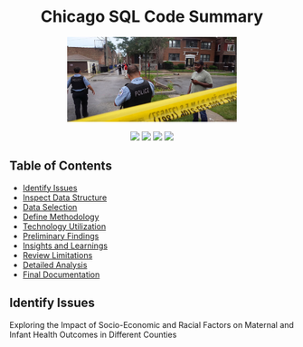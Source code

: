<h1 align="center"> Chicago SQL Code Summary</h1>
<p align="center">
  
<p align="center">
  <img src="ch2.jpeg" width="300" alt="Sublime's custom image"/>
</p>

<p align="center">
  <img src="https://img.shields.io/github/last-commit/dsrichard97/chicago_crime">
  <img src="https://img.shields.io/badge/SQL-Descriptive Statistics-brown">
  <img src="https://img.shields.io/badge/Alteryx-Analysis-blue">
  <a href="https://github.com/ellerbrock/open-source-badges/"><img src="https://badges.frapsoft.com/os/v1/open-source.svg?v=103"></a>
</p> 


<p>
  <h2>Table of Contents</h2>
  <ul>
    <li><a href="#initial-problem" target="_parent">Identify Issues</a></li>
    <li><a href="#about-the-data">Inspect Data Structure</a></li>
    <li><a href="#data-set-used">Data Selection</a></li>
    <li><a href="#methods">Define Methodology</a></li>
    <li><a href="#tech-stack">Technology Utilization</a></li>
    <li><a href="#quick-glance">Preliminary Findings</a></li>
    <li><a href="#lesson-learned">Insights and Learnings</a></li>
    <li><a href="#limitation">Review Limitations</a></li>
    <li><a href="#notebook">Detailed Analysis</a></li>
    <li><a href="#report">Final Documentation</a></li>
  </ul>
</p>

<P>
  <section id="initial-problem">
    <h2>Identify Issues</h2>
    <p>
Exploring the Impact of Socio-Economic and Racial Factors on Maternal and Infant Health Outcomes in Different Counties


<P>
 



